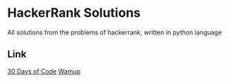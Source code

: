 # HackerRank Solutions
All  solutions from the problems of hackerrank, written in python language

## Link
[30 Days of Code](https://www.hackerrank.com/domains/tutorials/30-days-of-code)
[Wamup](https://www.hackerrank.com/domains/algorithms/warmup)
